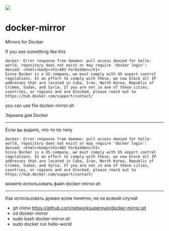 ![](https://asperti.com/2019/docker-proxy/docker-mirror_hubd455014c85183ff24ec394554f2ef72_19941_2c6d91dad0ef9962a143890ce79bab34.webp)

# docker-mirror
Mirrors for Docker

If you see something like this
```
docker: Error response from daemon: pull access denied for hello-world, repository does not exist or may require 'docker login': denied: <html><body><h1>403 Forbidden</h1>
Since Docker is a US company, we must comply with US export control regulations. In an effort to comply with these, we now block all IP addresses that are located in Cuba, Iran, North Korea, Republic of Crimea, Sudan, and Syria. If you are not in one of these cities, countries, or regions and are blocked, please reach out to https://hub.docker.com/support/contact/
```
you can use file docker-mirror.sh 

Зеркала для Docker
______________
Если вы видите, что-то по типу

```
docker: Error response from daemon: pull access denied for hello-world, repository does not exist or may require 'docker login': denied: <html><body><h1>403 Forbidden</h1>
Since Docker is a US company, we must comply with US export control regulations. In an effort to comply with these, we now block all IP addresses that are located in Cuba, Iran, North Korea, Republic of Crimea, Sudan, and Syria. If you are not in one of these cities, countries, or regions and are blocked, please reach out to https://hub.docker.com/support/contact/
```
можете использовать файл docker-mirror.sh 
______________
Как использовать думаю всем понятно, но на всякий случай

- git clone https://github.com/networksuperman/docker-mirror.git
- cd docker-mirror
- sudo bash docker-mirror.sh
- sudo docker run hello-world
